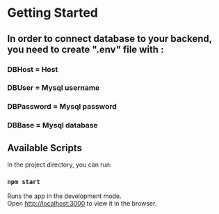 # Getting Started

## In order to connect database to your backend, you need to create ".env" file with :

### DBHost = Host
### DBUser = Mysql username
### DBPassword = Mysql password
### DBBase = Mysql database

## Available Scripts

In the project directory, you can run:

### `npm start`

Runs the app in the development mode.\
Open [http://localhost:3000](http://localhost:3000) to view it in the browser.
